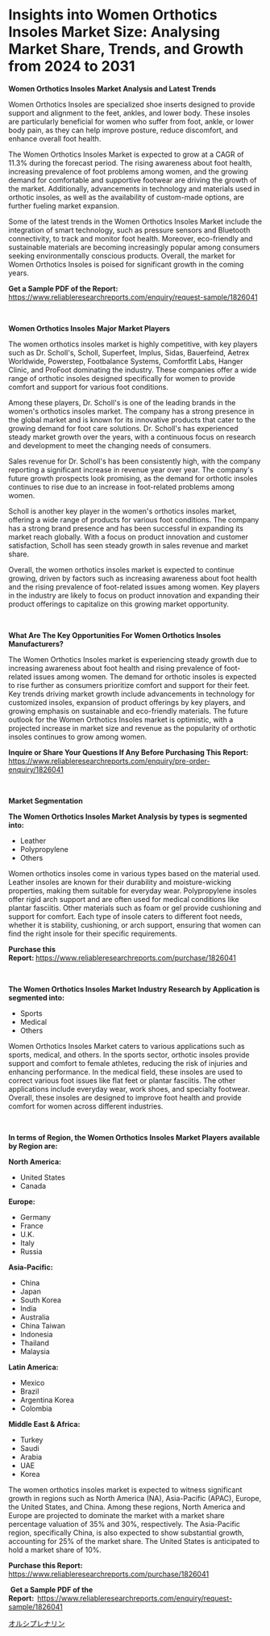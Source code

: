 <p><h1>Insights into Women Orthotics Insoles Market Size: Analysing Market Share, Trends, and Growth from 2024 to 2031</h1></p><p><strong>Women Orthotics Insoles Market Analysis and Latest Trends</strong></p>
<p><p>Women Orthotics Insoles are specialized shoe inserts designed to provide support and alignment to the feet, ankles, and lower body. These insoles are particularly beneficial for women who suffer from foot, ankle, or lower body pain, as they can help improve posture, reduce discomfort, and enhance overall foot health.</p><p>The Women Orthotics Insoles Market is expected to grow at a CAGR of 11.3% during the forecast period. The rising awareness about foot health, increasing prevalence of foot problems among women, and the growing demand for comfortable and supportive footwear are driving the growth of the market. Additionally, advancements in technology and materials used in orthotic insoles, as well as the availability of custom-made options, are further fueling market expansion.</p><p>Some of the latest trends in the Women Orthotics Insoles Market include the integration of smart technology, such as pressure sensors and Bluetooth connectivity, to track and monitor foot health. Moreover, eco-friendly and sustainable materials are becoming increasingly popular among consumers seeking environmentally conscious products. Overall, the market for Women Orthotics Insoles is poised for significant growth in the coming years.</p></p>
<p><strong>Get a Sample PDF of the Report:&nbsp;</strong> <a href="https://www.reliableresearchreports.com/enquiry/request-sample/1826041">https://www.reliableresearchreports.com/enquiry/request-sample/1826041</a></p>
<p>&nbsp;</p>
<p><strong>Women Orthotics Insoles Major Market Players</strong></p>
<p><p>The women orthotics insoles market is highly competitive, with key players such as Dr. Scholl's, Scholl, Superfeet, Implus, Sidas, Bauerfeind, Aetrex Worldwide, Powerstep, Footbalance Systems, Comfortfit Labs, Hanger Clinic, and ProFoot dominating the industry. These companies offer a wide range of orthotic insoles designed specifically for women to provide comfort and support for various foot conditions.</p><p>Among these players, Dr. Scholl's is one of the leading brands in the women's orthotics insoles market. The company has a strong presence in the global market and is known for its innovative products that cater to the growing demand for foot care solutions. Dr. Scholl's has experienced steady market growth over the years, with a continuous focus on research and development to meet the changing needs of consumers.</p><p>Sales revenue for Dr. Scholl's has been consistently high, with the company reporting a significant increase in revenue year over year. The company's future growth prospects look promising, as the demand for orthotic insoles continues to rise due to an increase in foot-related problems among women.</p><p>Scholl is another key player in the women's orthotics insoles market, offering a wide range of products for various foot conditions. The company has a strong brand presence and has been successful in expanding its market reach globally. With a focus on product innovation and customer satisfaction, Scholl has seen steady growth in sales revenue and market share.</p><p>Overall, the women orthotics insoles market is expected to continue growing, driven by factors such as increasing awareness about foot health and the rising prevalence of foot-related issues among women. Key players in the industry are likely to focus on product innovation and expanding their product offerings to capitalize on this growing market opportunity.</p></p>
<p>&nbsp;</p>
<p><strong>What Are The Key Opportunities For Women Orthotics Insoles Manufacturers?</strong></p>
<p><p>The Women Orthotics Insoles market is experiencing steady growth due to increasing awareness about foot health and rising prevalence of foot-related issues among women. The demand for orthotic insoles is expected to rise further as consumers prioritize comfort and support for their feet. Key trends driving market growth include advancements in technology for customized insoles, expansion of product offerings by key players, and growing emphasis on sustainable and eco-friendly materials. The future outlook for the Women Orthotics Insoles market is optimistic, with a projected increase in market size and revenue as the popularity of orthotic insoles continues to grow among women.</p></p>
<p><strong>Inquire or Share Your Questions If Any Before Purchasing This Report:</strong> <a href="https://www.reliableresearchreports.com/enquiry/pre-order-enquiry/1826041">https://www.reliableresearchreports.com/enquiry/pre-order-enquiry/1826041</a></p>
<p>&nbsp;</p>
<p><strong>Market Segmentation</strong></p>
<p><strong>The Women Orthotics Insoles Market Analysis by types is segmented into:</strong></p>
<p><ul><li>Leather</li><li>Polypropylene</li><li>Others</li></ul></p>
<p><p>Women orthotics insoles come in various types based on the material used. Leather insoles are known for their durability and moisture-wicking properties, making them suitable for everyday wear. Polypropylene insoles offer rigid arch support and are often used for medical conditions like plantar fasciitis. Other materials such as foam or gel provide cushioning and support for comfort. Each type of insole caters to different foot needs, whether it is stability, cushioning, or arch support, ensuring that women can find the right insole for their specific requirements.</p></p>
<p><strong>Purchase this Report:&nbsp;</strong><a href="https://www.reliableresearchreports.com/purchase/1826041">https://www.reliableresearchreports.com/purchase/1826041</a></p>
<p>&nbsp;</p>
<p><strong>The Women Orthotics Insoles Market Industry Research by Application is segmented into:</strong></p>
<p><ul><li>Sports</li><li>Medical</li><li>Others</li></ul></p>
<p><p>Women Orthotics Insoles Market caters to various applications such as sports, medical, and others. In the sports sector, orthotic insoles provide support and comfort to female athletes, reducing the risk of injuries and enhancing performance. In the medical field, these insoles are used to correct various foot issues like flat feet or plantar fasciitis. The other applications include everyday wear, work shoes, and specialty footwear. Overall, these insoles are designed to improve foot health and provide comfort for women across different industries.</p></p>
<p>&nbsp;</p>
<p><strong>In terms of Region, the Women Orthotics Insoles Market Players available by Region are:</strong></p>
<p>
    <p> <strong> North America: </strong>
        <ul>
            <li>United States</li>
            <li>Canada</li>
        </ul>
        </p> 
    <p> <strong> Europe: </strong>
        <ul>
            <li>Germany</li>
            <li>France</li>
            <li>U.K.</li>
            <li>Italy</li>
            <li>Russia</li>
        </ul>
        </p> 
    <p> <strong> Asia-Pacific: </strong>
        <ul>
            <li>China</li>
            <li>Japan</li>
            <li>South Korea</li>
            <li>India</li>
            <li>Australia</li>
            <li>China Taiwan</li>
            <li>Indonesia</li>
            <li>Thailand</li>
            <li>Malaysia</li>
        </ul>
        </p> 
    <p> <strong> Latin America: </strong>
        <ul>
            <li>Mexico</li>
            <li>Brazil</li>
            <li>Argentina Korea</li>
            <li>Colombia</li>
        </ul>
        </p> 
    <p> <strong> Middle East & Africa: </strong>
        <ul>
            <li>Turkey</li>
            <li>Saudi</li>
            <li>Arabia</li>
            <li>UAE</li>
            <li>Korea</li>
        </ul>
    </p>
    </p>
<p><p>The women orthotics insoles market is expected to witness significant growth in regions such as North America (NA), Asia-Pacific (APAC), Europe, the United States, and China. Among these regions, North America and Europe are projected to dominate the market with a market share percentage valuation of 35% and 30%, respectively. The Asia-Pacific region, specifically China, is also expected to show substantial growth, accounting for 25% of the market share. The United States is anticipated to hold a market share of 10%.</p></p>
<p><strong>Purchase this Report: </strong><a href="https://www.reliableresearchreports.com/purchase/1826041">https://www.reliableresearchreports.com/purchase/1826041</a></p>
<p>&nbsp;<strong>Get a Sample PDF of the Report:&nbsp;&nbsp;</strong><a href="https://www.reliableresearchreports.com/enquiry/request-sample/1826041">https://www.reliableresearchreports.com/enquiry/request-sample/1826041</a></p>
<p><strong></strong></p>
<p><p><a href="https://github.com/oafhukehf4709715/Market-Research-Report-List-1/blob/main/62622647466.md">オルシプレナリン</a></p></p>